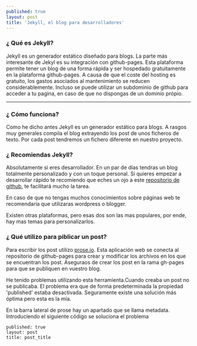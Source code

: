 ```yaml
---
published: true
layout: post
title: 'Jekyll, el blog para desarrolladores'
---
```

### ¿ Qué es Jekyll?
Jekyll es un generador estático diseñado para blogs. La parte más interesante de Jekyl es su integración con github-pages. Esta plataforma permite tener un blog de una forma rápida y ser hospedado gratuitamente en la plataforma github-pages. A causa de que el coste del hosting es gratuito, los gastos asociados al mantenimiento se reducen considerablemente. Incluso se puede utilizar un subdominio de github para acceder a tu pagina, en caso de que no dispongas de un dominio própio.

----------------------------

### ¿ Cómo funciona?

Como he dicho antes Jekyll es un generador estático para blogs. A rasgos muy generales compila el blog extrayendo los post de unos ficheros de texto. Por cada post tendremos un fichero diferente en nuestro proyecto.


### ¿ Recomiendas Jekyll?
Absolutamente si eres desarrollador. En un par de días tendras un blog totalmente personalizado y con un toque personal. Si quieres empezar a desarrollar rápido te recomiendo que eches un ojo a este [repositorio de github](https://github.com/adriancast/jekyll-gulp-sass-browser-sync), te facilitará mucho la tarea.

En caso de que no tengas muchos conocimientos sobre páginas web te recomendaría que utilizaras wordpress o blogger. 

Existen otras plataformas, pero esas dos son las mas populares, por ende, hay mas temas para personalizarlos.





### ¿ Qué utilizo para piblicar un post?

Para escribir los post utilizo [prose.io](www.prose.io). Esta aplicación web se conecta al repositorio de github-pages para crear y modificar los archivos en los que se encuentran los post. Aseguraos de crear los post en la rama gh-pages para que se publiquen en vuestro blog.


He tenido problemas utilizando esta herramienta.Cuando creaba un post no se publicaba. El problema era que de forma predeterminada la propiedad 'published' estaba desactivada. Seguramente existe una solución más óptima pero esta es la mía.


En la barra lateral de prose hay un apartado que se llama metadata. Introduciendo el siguiente código se soluciona el problema

```
published: true
layout: post
title: post_title
```










